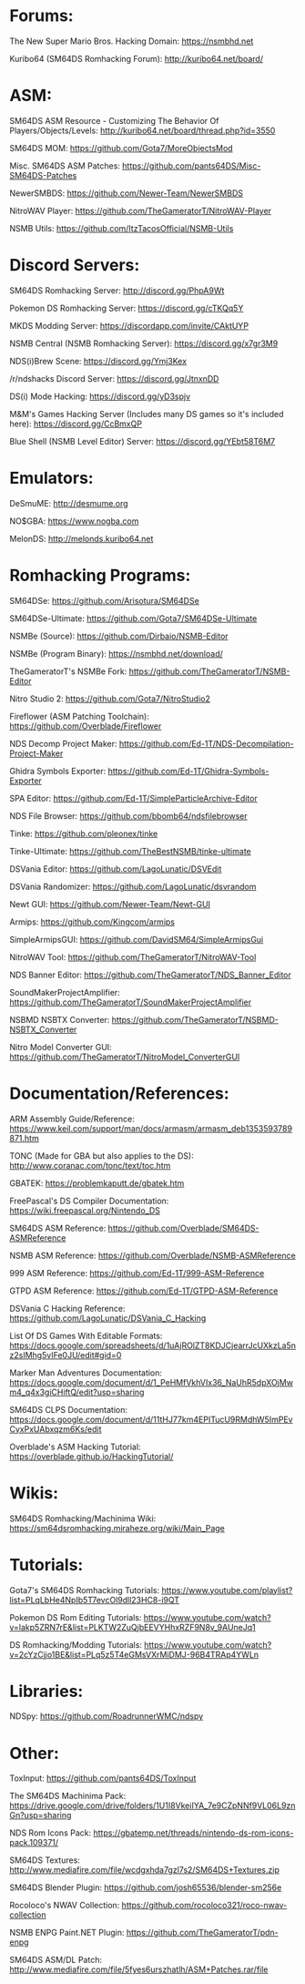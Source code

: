 # Forums:
The New Super Mario Bros. Hacking Domain: https://nsmbhd.net

Kuribo64 (SM64DS Romhacking Forum): http://kuribo64.net/board/
# ASM:
SM64DS ASM Resource - Customizing The Behavior Of Players/Objects/Levels: http://kuribo64.net/board/thread.php?id=3550

SM64DS MOM: https://github.com/Gota7/MoreObjectsMod

Misc. SM64DS ASM Patches: https://github.com/pants64DS/Misc-SM64DS-Patches

NewerSMBDS: https://github.com/Newer-Team/NewerSMBDS

NitroWAV Player: https://github.com/TheGameratorT/NitroWAV-Player

NSMB Utils: https://github.com/ItzTacosOfficial/NSMB-Utils
# Discord Servers:
SM64DS Romhacking Server: http://discord.gg/PhpA9Wt

Pokemon DS Romhacking Server: https://discord.gg/cTKQq5Y

MKDS Modding Server: https://discordapp.com/invite/CAktUYP

NSMB Central (NSMB Romhacking Server): https://discord.gg/x7gr3M9

NDS(i)Brew Scene: https://discord.gg/Ymj3Kex

/r/ndshacks Discord Server: https://discord.gg/JtnxnDD

DS(i) Mode Hacking: https://discord.gg/yD3spjv

M&M's Games Hacking Server (Includes many DS games so it's included here): https://discord.gg/CcBmxQP

Blue Shell (NSMB Level Editor) Server: https://discord.gg/YEbt58T6M7
# Emulators:
DeSmuME: http://desmume.org

NO$GBA: https://www.nogba.com

MelonDS: http://melonds.kuribo64.net
# Romhacking Programs:
SM64DSe: https://github.com/Arisotura/SM64DSe

SM64DSe-Ultimate: https://github.com/Gota7/SM64DSe-Ultimate

NSMBe (Source): https://github.com/Dirbaio/NSMB-Editor

NSMBe (Program Binary): https://nsmbhd.net/download/

TheGameratorT's NSMBe Fork: https://github.com/TheGameratorT/NSMB-Editor

Nitro Studio 2: https://github.com/Gota7/NitroStudio2

Fireflower (ASM Patching Toolchain): https://github.com/Overblade/Fireflower

NDS Decomp Project Maker: https://github.com/Ed-1T/NDS-Decompilation-Project-Maker

Ghidra Symbols Exporter: https://github.com/Ed-1T/Ghidra-Symbols-Exporter

SPA Editor: https://github.com/Ed-1T/SimpleParticleArchive-Editor

NDS File Browser: https://github.com/bbomb64/ndsfilebrowser

Tinke: https://github.com/pleonex/tinke

Tinke-Ultimate: https://github.com/TheBestNSMB/tinke-ultimate

DSVania Editor: https://github.com/LagoLunatic/DSVEdit

DSVania Randomizer: https://github.com/LagoLunatic/dsvrandom

Newt GUI: https://github.com/Newer-Team/Newt-GUI

Armips: https://github.com/Kingcom/armips

SimpleArmipsGUI: https://github.com/DavidSM64/SimpleArmipsGui

NitroWAV Tool: https://github.com/TheGameratorT/NitroWAV-Tool

NDS Banner Editor: https://github.com/TheGameratorT/NDS_Banner_Editor

SoundMakerProjectAmplifier: https://github.com/TheGameratorT/SoundMakerProjectAmplifier

NSBMD NSBTX Converter: https://github.com/TheGameratorT/NSBMD-NSBTX_Converter

Nitro Model Converter GUI: https://github.com/TheGameratorT/NitroModel_ConverterGUI
# Documentation/References:
ARM Assembly Guide/Reference: https://www.keil.com/support/man/docs/armasm/armasm_deb1353593789871.htm

TONC (Made for GBA but also applies to the DS): http://www.coranac.com/tonc/text/toc.htm

GBATEK: https://problemkaputt.de/gbatek.htm

FreePascal's DS Compiler Documentation: https://wiki.freepascal.org/Nintendo_DS

SM64DS ASM Reference: https://github.com/Overblade/SM64DS-ASMReference

NSMB ASM Reference: https://github.com/Overblade/NSMB-ASMReference

999 ASM Reference: https://github.com/Ed-1T/999-ASM-Reference

GTPD ASM Reference: https://github.com/Ed-1T/GTPD-ASM-Reference

DSVania C Hacking Reference: https://github.com/LagoLunatic/DSVania_C_Hacking

List Of DS Games With Editable Formats: https://docs.google.com/spreadsheets/d/1uAjROlZT8KDJCjearrJcUXkzLa5nz2sIMhg5vIFe0JU/edit#gid=0

Marker Man Adventures Documentation: https://docs.google.com/document/d/1_PeHMfVkhVIx36_NaUhR5dpXOjMwm4_q4x3giCHiftQ/edit?usp=sharing

SM64DS CLPS Documentation: https://docs.google.com/document/d/11tHJ77km4EPITucU9RMdhW5ImPEvCyxPxUAbxqzm6Ks/edit

Overblade's ASM Hacking Tutorial: https://overblade.github.io/HackingTutorial/
# Wikis:
SM64DS Romhacking/Machinima Wiki: https://sm64dsromhacking.miraheze.org/wiki/Main_Page
# Tutorials:
Gota7's SM64DS Romhacking Tutorials: https://www.youtube.com/playlist?list=PLqLbHe4NpIb5T7evcOl9dll23HC8-i9QT

Pokemon DS Rom Editing Tutorials: https://www.youtube.com/watch?v=lakp5ZRN7rE&list=PLKTW2ZuQjbEEVYHhxRZF9N8v_9AUneJq1

DS Romhacking/Modding Tutorials: https://www.youtube.com/watch?v=2cYzCjjo1BE&list=PLq5z5T4eGMsVXrMiDMJ-96B4TRAp4YWLn
# Libraries:
NDSpy: https://github.com/RoadrunnerWMC/ndspy
# Other:
ToxInput: https://github.com/pants64DS/ToxInput

The SM64DS Machinima Pack: https://drive.google.com/drive/folders/1U1I8VkeiIYA_7e9CZpNNf9VL06L9znGn?usp=sharing

NDS Rom Icons Pack: https://gbatemp.net/threads/nintendo-ds-rom-icons-pack.109371/

SM64DS Textures: http://www.mediafire.com/file/wcdgxhda7gzl7s2/SM64DS+Textures.zip

SM64DS Blender Plugin: https://github.com/josh65536/blender-sm256e

Rocoloco's NWAV Collection: https://github.com/rocoloco321/roco-nwav-collection

NSMB ENPG Paint.NET Plugin: https://github.com/TheGameratorT/pdn-enpg

SM64DS ASM/DL Patch: http://www.mediafire.com/file/5fyes6urszhatlh/ASM+Patches.rar/file
